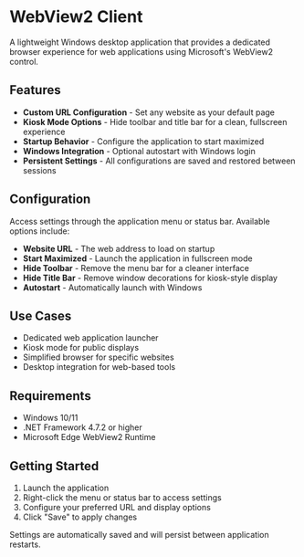 # WebView2 Client

A lightweight Windows desktop application that provides a dedicated browser experience for web applications using Microsoft's WebView2 control.

## Features

- **Custom URL Configuration** - Set any website as your default page
- **Kiosk Mode Options** - Hide toolbar and title bar for a clean, fullscreen experience
- **Startup Behavior** - Configure the application to start maximized
- **Windows Integration** - Optional autostart with Windows login
- **Persistent Settings** - All configurations are saved and restored between sessions

## Configuration

Access settings through the application menu or status bar. Available options include:

- **Website URL** - The web address to load on startup
- **Start Maximized** - Launch the application in fullscreen mode
- **Hide Toolbar** - Remove the menu bar for a cleaner interface
- **Hide Title Bar** - Remove window decorations for kiosk-style display
- **Autostart** - Automatically launch with Windows

## Use Cases

- Dedicated web application launcher
- Kiosk mode for public displays
- Simplified browser for specific websites
- Desktop integration for web-based tools

## Requirements

- Windows 10/11
- .NET Framework 4.7.2 or higher
- Microsoft Edge WebView2 Runtime

## Getting Started

1. Launch the application
2. Right-click the menu or status bar to access settings
3. Configure your preferred URL and display options
4. Click "Save" to apply changes

Settings are automatically saved and will persist between application restarts.

